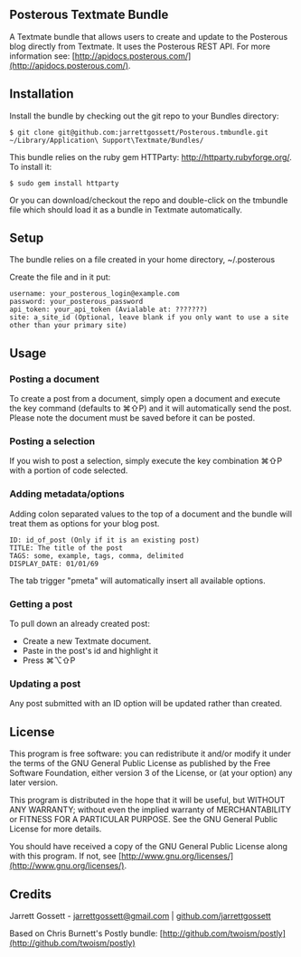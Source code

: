 Posterous Textmate Bundle
---------

A Textmate bundle that allows users to create and update to the Posterous blog directly from Textmate. It uses the Posterous REST API.  For more information see: [http://apidocs.posterous.com/](http://apidocs.posterous.com/). 

## Installation

Install the bundle by checking out the git repo to your Bundles directory:

    $ git clone git@github.com:jarrettgossett/Posterous.tmbundle.git ~/Library/Application\ Support\Textmate/Bundles/

This bundle relies on the ruby gem HTTParty: http://httparty.rubyforge.org/. To install it:

    $ sudo gem install httparty

Or you can download/checkout the repo and double-click on the tmbundle file which should load it as a bundle in Textmate automatically.


## Setup

The bundle relies on a file created in your home directory,  ~/.posterous

Create the file and in it put:

    username: your_posterous_login@example.com
    password: your_posterous_password
    api_token: your_api_token (Avialable at: ???????)
    site: a_site_id (Optional, leave blank if you only want to use a site other than your primary site)
    
## Usage

### Posting a document

To create a post from a document, simply open a document and execute the key command (defaults to ⌘⇧P) and it will automatically send the post. Please note the document must be saved before it can be posted.

### Posting a selection

If you wish to post a selection, simply execute the key combination  ⌘⇧P with a portion of code selected.

### Adding metadata/options

Adding colon separated values to the top of a document and the bundle will treat them as options for your blog post.

    ID: id_of_post (Only if it is an existing post)
    TITLE: The title of the post
    TAGS: some, example, tags, comma, delimited
    DISPLAY_DATE: 01/01/69

The tab trigger "pmeta" will automatically insert all available options.

### Getting a post

To pull down an already created post:

* Create a new Textmate document.
* Paste in the post's id and highlight it
* Press ⌘⌥⇧P

### Updating a post

Any post submitted with an ID option will be updated rather than created.

## License

This program is free software: you can redistribute it and/or modify
it under the terms of the GNU General Public License as published by
the Free Software Foundation, either version 3 of the License, or
(at your option) any later version.

This program is distributed in the hope that it will be useful,
but WITHOUT ANY WARRANTY; without even the implied warranty of
MERCHANTABILITY or FITNESS FOR A PARTICULAR PURPOSE.  See the
GNU General Public License for more details.

You should have received a copy of the GNU General Public License
along with this program.  If not, see [http://www.gnu.org/licenses/](http://www.gnu.org/licenses/). 

## Credits

Jarrett Gossett - jarrettgossett@gmail.com | [github.com/jarrettgossett ](github.com/jarrettgossett)

Based on Chris Burnett's Postly bundle: [http://github.com/twoism/postly](http://github.com/twoism/postly)